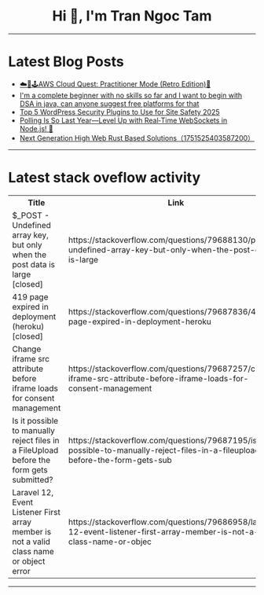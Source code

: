 <h1 align="center">Hi 👋, I'm Tran Ngoc Tam</h1>

---

# Latest Blog Posts 
<!-- BLOG-POST-LIST:START -->
- [☁️🧠🕹️AWS Cloud Quest: Practitioner Mode &lpar;Retro Edition&rpar;🤖](https://dev.to/divyasinghdev/aws-cloud-quest-practitioner-mode-retro-edition-5b43)
- [I&#39;m a complete beginner with no skills so far and I want to begin with DSA in java, can anyone suggest free platforms for that](https://dev.to/chhavi_joshi_ede276cfcc06/im-a-complete-beginner-with-no-skills-so-far-and-i-want-to-begin-with-dsa-can-anyone-suggest-free-4hje)
- [Top 5 WordPress Security Plugins to Use for Site Safety 2025](https://dev.to/serveravatar/top-5-wordpress-security-plugins-to-use-for-site-safety-2025-5785)
- [Polling Is So Last Year—Level Up with Real‑Time WebSockets in Node.js! 🚀](https://dev.to/saumyaaggarwal/polling-is-so-last-year-level-up-with-real-time-websockets-in-nodejs-4oi2)
- [Next Generation High Web Rust Based Solutions（1751525403587200）](https://dev.to/member_6bc7e52c/next-generation-high-web-rust-based-solutions1751525403587200-53ha)
<!-- BLOG-POST-LIST:END -->

---

# Latest stack oveflow activity
<table>
  <tr><th>Title</th><th>Link</th></tr>
  <!-- STACKOVERFLOW:START --><tr><td>$_POST - Undefined array key, but only when the post data is large [closed]</td><td>https://stackoverflow.com/questions/79688130/post-undefined-array-key-but-only-when-the-post-data-is-large</td></tr><tr><td>419 page expired in deployment &lpar;heroku&rpar; [closed]</td><td>https://stackoverflow.com/questions/79687836/419-page-expired-in-deployment-heroku</td></tr><tr><td>Change iframe src attribute before iframe loads for consent management</td><td>https://stackoverflow.com/questions/79687257/change-iframe-src-attribute-before-iframe-loads-for-consent-management</td></tr><tr><td>Is it possible to manually reject files in a FileUpload before the form gets submitted?</td><td>https://stackoverflow.com/questions/79687195/is-it-possible-to-manually-reject-files-in-a-fileupload-before-the-form-gets-sub</td></tr><tr><td>Laravel 12, Event Listener First array member is not a valid class name or object error</td><td>https://stackoverflow.com/questions/79686958/laravel-12-event-listener-first-array-member-is-not-a-valid-class-name-or-objec</td></tr><!-- STACKOVERFLOW:END -->
</table>

---


